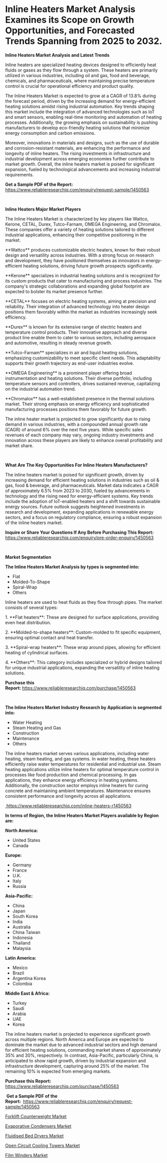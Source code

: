 <p><h1>Inline Heaters Market Analysis Examines its Scope on Growth Opportunities, and Forecasted Trends Spanning from 2025 to 2032.</h1></p><p><strong>Inline Heaters Market Analysis and Latest Trends</strong></p>
<p><p>Inline heaters are specialized heating devices designed to efficiently heat fluids or gases as they flow through a system. These heaters are primarily utilized in various industries, including oil and gas, food and beverage, chemicals, and pharmaceuticals, where maintaining precise temperature control is crucial for operational efficiency and product quality.</p><p>The Inline Heaters Market is expected to grow at a CAGR of 13.8% during the forecast period, driven by the increasing demand for energy-efficient heating solutions amidst rising industrial automation. Key trends shaping this market include the integration of advanced technologies such as IoT and smart sensors, enabling real-time monitoring and automation of heating processes. Additionally, the growing emphasis on sustainability is pushing manufacturers to develop eco-friendly heating solutions that minimize energy consumption and carbon emissions.</p><p>Moreover, innovations in materials and designs, such as the use of durable and corrosion-resistant materials, are enhancing the performance and longevity of inline heaters. The rising investments in infrastructure and industrial development across emerging economies further contribute to market growth. Overall, the inline heaters market is poised for significant expansion, fueled by technological advancements and increasing industrial requirements.</p></p>
<p><strong>Get a Sample PDF of the Report:&nbsp;</strong> <a href="https://www.reliableresearchiq.com/enquiry/request-sample/1450563?utm_campaign=1170&utm_medium=2&utm_source=Github&utm_content=ia&utm_term=21022025&utm_id=inline-heaters">https://www.reliableresearchiq.com/enquiry/request-sample/1450563</a></p>
<p>&nbsp;</p>
<p><strong>Inline Heaters Major Market Players</strong></p>
<p><p>The Inline Heaters Market is characterized by key players like Wattco, Kerone, CETAL, Durex, Tutco-Farnam, OMEGA Engineering, and Chromalox. These companies offer a variety of heating solutions tailored to different industrial applications, enhancing their competitive positioning in the market.</p><p>**Wattco** produces customizable electric heaters, known for their robust design and versatility across industries. With a strong focus on research and development, they have positioned themselves as innovators in energy-efficient heating solutions, driving future growth prospects significantly.</p><p>**Kerone** specializes in industrial heating solutions and is recognized for its custom products that cater to manufacturing and process industries. The company's strategic collaborations and expanding global footprint are expected to bolster its market presence further.</p><p>**CETAL** focuses on electric heating systems, aiming at precision and reliability. Their integration of advanced technology into heater design positions them favorably within the market as industries increasingly seek efficiency.</p><p>**Durex** is known for its extensive range of electric heaters and temperature control products. Their innovative approach and diverse product line enable them to cater to various sectors, including aerospace and automotive, resulting in steady revenue growth.</p><p>**Tutco-Farnam** specializes in air and liquid heating solutions, emphasizing customizability to meet specific client needs. This adaptability supports their growth trajectory as end-user industries evolve.</p><p>**OMEGA Engineering** is a prominent player offering broad instrumentation and heating solutions. Their diverse portfolio, including temperature sensors and controllers, drives sustained revenue, capitalizing on the industrial automation trend.</p><p>**Chromalox** has a well-established presence in the thermal solutions market. Their strong emphasis on energy efficiency and sophisticated manufacturing processes positions them favorably for future growth.</p><p>The inline heater market is projected to grow significantly due to rising demand in various industries, with a compounded annual growth rate (CAGR) of around 6% over the next five years. While specific sales revenues of each company may vary, ongoing industry investments and innovation across these players are likely to enhance overall profitability and market share.</p></p>
<p>&nbsp;</p>
<p><strong>What Are The Key Opportunities For Inline Heaters Manufacturers?</strong></p>
<p><p>The inline heaters market is poised for significant growth, driven by increasing demand for efficient heating solutions in industries such as oil & gas, food & beverage, and pharmaceuticals. Market data indicates a CAGR of approximately 6.5% from 2023 to 2030, fueled by advancements in technology and the rising need for energy-efficient systems. Key trends include the adoption of IoT-enabled heaters and a shift towards sustainable energy sources. Future outlook suggests heightened investments in research and development, expanding applications in renewable energy sectors, and a focus on regulatory compliance, ensuring a robust expansion of the inline heaters market.</p></p>
<p><strong>Inquire or Share Your Questions If Any Before Purchasing This Report:</strong> <a href="https://www.reliableresearchiq.com/enquiry/pre-order-enquiry/1450563?utm_campaign=1170&utm_medium=2&utm_source=Github&utm_content=ia&utm_term=21022025&utm_id=inline-heaters">https://www.reliableresearchiq.com/enquiry/pre-order-enquiry/1450563</a></p>
<p>&nbsp;</p>
<p><strong>Market Segmentation</strong></p>
<p><strong>The Inline Heaters Market Analysis by types is segmented into:</strong></p>
<p><ul><li>Flat</li><li>Molded-To-Shape</li><li>Spiral-Wrap</li><li>Others</li></ul></p>
<p><p>Inline heaters are used to heat fluids as they flow through pipes. The market consists of several types: </p><p>1. **Flat heaters**: These are designed for surface applications, providing even heat distribution.</p><p>2. **Molded-to-shape heaters**: Custom-molded to fit specific equipment, ensuring optimal contact and heat transfer. </p><p>3. **Spiral-wrap heaters**: These wrap around pipes, allowing for efficient heating of cylindrical surfaces.</p><p>4. **Others**: This category includes specialized or hybrid designs tailored for unique industrial applications, expanding the versatility of inline heating solutions.</p></p>
<p><strong>Purchase this Report:&nbsp;</strong><a href="https://www.reliableresearchiq.com/purchase/1450563?utm_campaign=1170&utm_medium=2&utm_source=Github&utm_content=ia&utm_term=21022025&utm_id=inline-heaters">https://www.reliableresearchiq.com/purchase/1450563</a></p>
<p>&nbsp;</p>
<p><strong>The Inline Heaters Market Industry Research by Application is segmented into:</strong></p>
<p><ul><li>Water Heating</li><li>Steam Heating and Gas</li><li>Construction</li><li>Maintenance</li><li>Others</li></ul></p>
<p><p>The inline heaters market serves various applications, including water heating, steam heating, and gas systems. In water heating, these heaters efficiently raise water temperatures for residential and industrial use. Steam heating applications utilize inline heaters for optimal temperature control in processes like food production and chemical processing. In gas applications, they enhance energy efficiency in heating systems. Additionally, the construction sector employs inline heaters for curing concrete and maintaining ambient temperatures. Maintenance ensures consistent performance and longevity across all applications.</p></p>
<p><a href="https://www.reliableresearchiq.com/inline-heaters-r1450563?utm_campaign=1170&utm_medium=2&utm_source=Github&utm_content=ia&utm_term=21022025&utm_id=inline-heaters">&nbsp;https://www.reliableresearchiq.com/inline-heaters-r1450563</a></p>
<p><strong>In terms of Region, the Inline Heaters Market Players available by Region are:</strong></p>
<p>
    <p> <strong> North America: </strong>
        <ul>
            <li>United States</li>
            <li>Canada</li>
        </ul>
        </p> 
    <p> <strong> Europe: </strong>
        <ul>
            <li>Germany</li>
            <li>France</li>
            <li>U.K.</li>
            <li>Italy</li>
            <li>Russia</li>
        </ul>
        </p> 
    <p> <strong> Asia-Pacific: </strong>
        <ul>
            <li>China</li>
            <li>Japan</li>
            <li>South Korea</li>
            <li>India</li>
            <li>Australia</li>
            <li>China Taiwan</li>
            <li>Indonesia</li>
            <li>Thailand</li>
            <li>Malaysia</li>
        </ul>
        </p> 
    <p> <strong> Latin America: </strong>
        <ul>
            <li>Mexico</li>
            <li>Brazil</li>
            <li>Argentina Korea</li>
            <li>Colombia</li>
        </ul>
        </p> 
    <p> <strong> Middle East & Africa: </strong>
        <ul>
            <li>Turkey</li>
            <li>Saudi</li>
            <li>Arabia</li>
            <li>UAE</li>
            <li>Korea</li>
        </ul>
    </p>
    </p>
<p><p>The inline heaters market is projected to experience significant growth across multiple regions. North America and Europe are expected to dominate the market due to advanced industrial sectors and high demand for efficient heating solutions, commanding market shares of approximately 35% and 30%, respectively. In contrast, Asia-Pacific, particularly China, is anticipated to show rapid growth, driven by industrial expansion and infrastructure development, capturing around 25% of the market. The remaining 10% is expected from emerging markets.</p></p>
<p><strong>Purchase this Report: </strong><a href="https://www.reliableresearchiq.com/purchase/1450563?utm_campaign=1170&utm_medium=2&utm_source=Github&utm_content=ia&utm_term=21022025&utm_id=inline-heaters">https://www.reliableresearchiq.com/purchase/1450563</a></p>
<p>&nbsp;<strong>Get a Sample PDF of the Report:&nbsp;&nbsp;</strong><a href="https://www.reliableresearchiq.com/enquiry/request-sample/1450563?utm_campaign=1170&utm_medium=2&utm_source=Github&utm_content=ia&utm_term=21022025&utm_id=inline-heaters">https://www.reliableresearchiq.com/enquiry/request-sample/1450563</a></p>
<p><strong></strong></p>
<p><p><a href="https://github.com/jamesgomez337/Market-Research-Report-List-1/blob/main/forklift-counterweight-market.md?utm_campaign=1170&utm_medium=2&utm_source=Github&utm_content=ia&utm_term=21022025&utm_id=inline-heaters">Forklift Counterweight Market</a></p><p><a href="https://github.com/tiagoamicijo/Market-Research-Report-List-1/blob/main/evaporative-condensers-market.md?utm_campaign=1170&utm_medium=2&utm_source=Github&utm_content=ia&utm_term=21022025&utm_id=inline-heaters">Evaporative Condensers Market</a></p><p><a href="https://github.com/koomanprudy/Market-Research-Report-List-1/blob/main/fluidised-bed-dryers-market.md?utm_campaign=1170&utm_medium=2&utm_source=Github&utm_content=ia&utm_term=21022025&utm_id=inline-heaters">Fluidised Bed Dryers Market</a></p><p><a href="https://github.com/boltermuseke/Market-Research-Report-List-1/blob/main/open-circuit-cooling-towers-market.md?utm_campaign=1170&utm_medium=2&utm_source=Github&utm_content=ia&utm_term=21022025&utm_id=inline-heaters">Open Circuit Cooling Towers Market</a></p><p><a href="https://github.com/rigelciara0p/Market-Research-Report-List-1/blob/main/film-winders-market.md?utm_campaign=1170&utm_medium=2&utm_source=Github&utm_content=ia&utm_term=21022025&utm_id=inline-heaters">Film Winders Market</a></p></p>